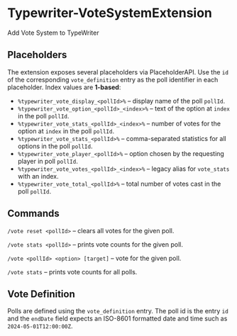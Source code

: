 # Typewriter-VoteSystemExtension
Add Vote System to TypeWriter

## Placeholders

The extension exposes several placeholders via PlaceholderAPI. Use the `id` of the corresponding
`vote_definition` entry as the poll identifier in each placeholder. Index values are
**1-based**:

- `%typewriter_vote_display_<pollId>%` – display name of the poll `pollId`.
- `%typewriter_vote_option_<pollId>_<index>%` – text of the option at `index` in the poll `pollId`.
- `%typewriter_vote_stats_<pollId>_<index>%` – number of votes for the option at `index` in the poll `pollId`.
- `%typewriter_vote_stats_<pollId>%` – comma-separated statistics for all options in the poll `pollId`.
- `%typewriter_vote_player_<pollId>%` – option chosen by the requesting player in poll `pollId`.
- `%typewriter_vote_votes_<pollId>_<index>%` – legacy alias for `vote_stats` with an index.
- `%typewriter_vote_total_<pollId>%` – total number of votes cast in the poll `pollId`.

## Commands

`/vote reset <pollId>` – clears all votes for the given poll.

`/vote stats <pollId>` – prints vote counts for the given poll.

`/vote <pollId> <option> [target]` – vote for the given poll.

`/vote stats` – prints vote counts for all polls.

## Vote Definition

Polls are defined using the `vote_definition` entry. The poll id is the entry `id` and the
`endDate` field expects an ISO-8601 formatted date and time such as `2024-05-01T12:00:00Z`.
